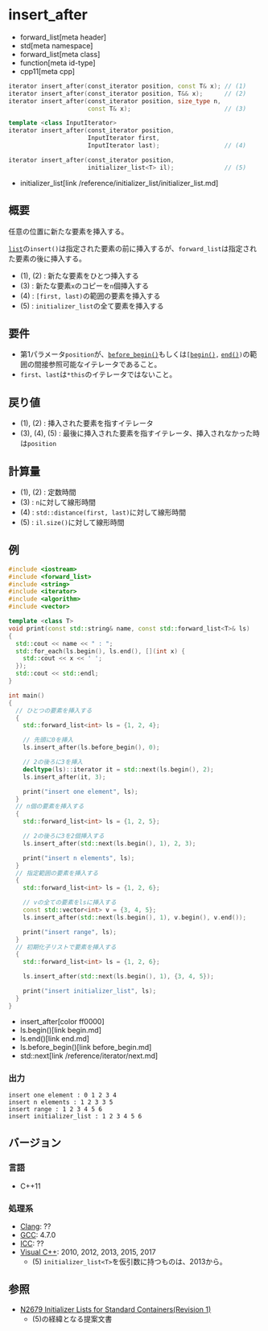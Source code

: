 # insert_after
* forward_list[meta header]
* std[meta namespace]
* forward_list[meta class]
* function[meta id-type]
* cpp11[meta cpp]

```cpp
iterator insert_after(const_iterator position, const T& x); // (1)
iterator insert_after(const_iterator position, T&& x);      // (2)
iterator insert_after(const_iterator position, size_type n,
                      const T& x);                          // (3)

template <class InputIterator>
iterator insert_after(const_iterator position,
                      InputIterator first,
                      InputIterator last);                  // (4)

iterator insert_after(const_iterator position,
                      initializer_list<T> il);              // (5)
```
* initializer_list[link /reference/initializer_list/initializer_list.md]

## 概要
任意の位置に新たな要素を挿入する。

[`list`](/reference/list/list.md)の`insert()`は指定された要素の前に挿入するが、`forward_list`は指定された要素の後に挿入する。

- (1), (2) : 新たな要素をひとつ挿入する
- (3) : 新たな要素`x`のコピーを`n`個挿入する
- (4) : `[first, last)`の範囲の要素を挿入する
- (5) : `initializer_list`の全て要素を挿入する


## 要件
- 第1パラメータ`position`が、[`before_begin()`](/reference/forward_list/forward_list/before_begin.md)もしくは`[`[`begin()`](begin.md)`,` [`end()`](/reference/forward_list/forward_list/end.md)`)`の範囲の間接参照可能なイテレータであること。
- `first`、`last`は`*this`のイテレータではないこと。


## 戻り値

- (1), (2) : 挿入された要素を指すイテレータ
- (3), (4), (5) : 最後に挿入された要素を指すイテレータ、挿入されなかった時は`position`

## 計算量

- (1), (2) : 定数時間
- (3) : `n`に対して線形時間
- (4) : `std::distance(first, last)`に対して線形時間
- (5) : `il.size()`に対して線形時間

## 例
```cpp example
#include <iostream>
#include <forward_list>
#include <string>
#include <iterator>
#include <algorithm>
#include <vector>

template <class T>
void print(const std::string& name, const std::forward_list<T>& ls)
{
  std::cout << name << " : ";
  std::for_each(ls.begin(), ls.end(), [](int x) {
    std::cout << x << ' ';
  });
  std::cout << std::endl;
}

int main()
{
  // ひとつの要素を挿入する
  {
    std::forward_list<int> ls = {1, 2, 4};

    // 先頭に0を挿入
    ls.insert_after(ls.before_begin(), 0);

    // 2の後ろに3を挿入
    decltype(ls)::iterator it = std::next(ls.begin(), 2);
    ls.insert_after(it, 3);

    print("insert one element", ls);
  }
  // n個の要素を挿入する
  {
    std::forward_list<int> ls = {1, 2, 5};

    // 2の後ろに3を2個挿入する
    ls.insert_after(std::next(ls.begin(), 1), 2, 3);

    print("insert n elements", ls);
  }
  // 指定範囲の要素を挿入する
  {
    std::forward_list<int> ls = {1, 2, 6};

    // vの全ての要素をlsに挿入する
    const std::vector<int> v = {3, 4, 5};
    ls.insert_after(std::next(ls.begin(), 1), v.begin(), v.end());

    print("insert range", ls);
  }
  // 初期化子リストで要素を挿入する
  {
    std::forward_list<int> ls = {1, 2, 6};

    ls.insert_after(std::next(ls.begin(), 1), {3, 4, 5});

    print("insert initializer_list", ls);
  }
}
```
* insert_after[color ff0000]
* ls.begin()[link begin.md]
* ls.end()[link end.md]
* ls.before_begin()[link before_begin.md]
* std::next[link /reference/iterator/next.md]

### 出力
```
insert one element : 0 1 2 3 4 
insert n elements : 1 2 3 3 5 
insert range : 1 2 3 4 5 6 
insert initializer_list : 1 2 3 4 5 6 
```

## バージョン
### 言語
- C++11

### 処理系
- [Clang](/implementation.md#clang): ??
- [GCC](/implementation.md#gcc): 4.7.0
- [ICC](/implementation.md#icc): ??
- [Visual C++](/implementation.md#visual_cpp): 2010, 2012, 2013, 2015, 2017
	- (5) `initializer_list<T>`を仮引数に持つものは、2013から。


## 参照
- [N2679 Initializer Lists for Standard Containers(Revision 1)](http://www.open-std.org/jtc1/sc22/wg21/docs/papers/2008/n2679.pdf)
    - (5)の経緯となる提案文書


